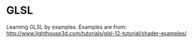 # GLSL
Learning GLSL by examples.
Examples are from: http://www.lighthouse3d.com/tutorials/glsl-12-tutorial/shader-examples/
